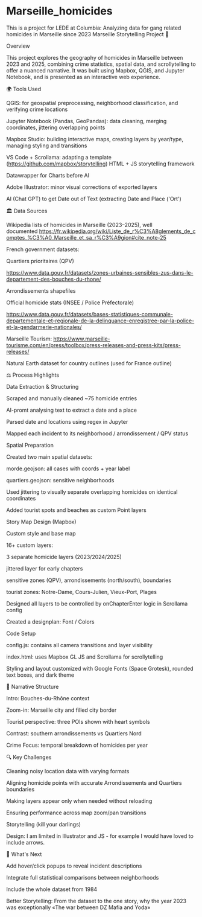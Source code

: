 # Marseille_homicides
This is a project for LEDE at Columbia: Analyzing data for gang related homicides in Marseille since 2023
Marseille Storytelling Project 🌇

Overview

This project explores the geography of homicides in Marseille between 2023 and 2025, combining crime statistics, spatial data, and scrollytelling to offer a nuanced narrative. It was built using Mapbox, QGIS, and Jupyter Notebook, and is presented as an interactive web experience.

🌍 Tools Used

QGIS: for geospatial preprocessing, neighborhood classification, and verifying crime locations

Jupyter Notebook (Pandas, GeoPandas): data cleaning, merging coordinates, jittering overlapping points

Mapbox Studio: building interactive maps, creating layers by year/type, managing styling and transitions

VS Code + Scrollama: adapting a template (https://github.com/mapbox/storytelling) HTML + JS storytelling framework

Datawrapper for Charts before AI

Adobe Illustrator: minor visual corrections of exported layers

AI (Chat GPT) to get Date out of Text (extracting Date and Place ('Ort')

🏛️ Data Sources

Wikipedia lists of homicides in Marseille (2023–2025), well documented https://fr.wikipedia.org/wiki/Liste_de_r%C3%A8glements_de_comptes_%C3%A0_Marseille_et_sa_r%C3%A9gion#cite_note-25

French government datasets:

Quartiers prioritaires (QPV)

https://www.data.gouv.fr/datasets/zones-urbaines-sensibles-zus-dans-le-departement-des-bouches-du-rhone/

Arrondissements shapefiles

Official homicide stats (INSEE / Police Préfectorale)

https://www.data.gouv.fr/datasets/bases-statistiques-communale-departementale-et-regionale-de-la-delinquance-enregistree-par-la-police-et-la-gendarmerie-nationales/

Marseille Tourism: https://www.marseille-tourisme.com/en/press/toolbox/press-releases-and-press-kits/press-releases/

Natural Earth dataset for country outlines (used for France outline)

⚖️ Process Highlights

Data Extraction & Structuring

Scraped and manually cleaned ~75 homicide entries

AI-promt analysing text to extract a date and a place

Parsed date and locations using regex in Jupyter

Mapped each incident to its neighborhood / arrondissement / QPV status

Spatial Preparation

Created two main spatial datasets:

morde.geojson: all cases with coords + year label

quartiers.geojson: sensitive neighborhoods

Used jittering to visually separate overlapping homicides on identical coordinates

Added tourist spots and beaches as custom Point layers

Story Map Design (Mapbox)

Custom style and base map

16+ custom layers:

3 separate homicide layers (2023/2024/2025)

jittered layer for early chapters

sensitive zones (QPV), arrondissements (north/south), boundaries

tourist zones: Notre-Dame, Cours-Julien, Vieux-Port, Plages

Designed all layers to be controlled by onChapterEnter logic in Scrollama config

Created a designplan: Font / Colors 

Code Setup

config.js: contains all camera transitions and layer visibility

index.html: uses Mapbox GL JS and Scrollama for scrollytelling

Styling and layout customized with Google Fonts (Space Grotesk), rounded text boxes, and dark theme

🎡 Narrative Structure

Intro: Bouches-du-Rhône context

Zoom-in: Marseille city and filled city border

Tourist perspective: three POIs shown with heart symbols

Contrast: southern arrondissements vs Quartiers Nord

Crime Focus: temporal breakdown of homicides per year

🔍 Key Challenges

Cleaning noisy location data with varying formats

Aligning homicide points with accurate Arrondissements and Quartiers boundaries

Making layers appear only when needed without reloading

Ensuring performance across map zoom/pan transitions

Storytelling (kill your darlings)

Design: I am limited in Illustrator and JS - for example I would have loved to include arrows.

🚀 What's Next

Add hover/click popups to reveal incident descriptions

Integrate full statistical comparisons between neighborhoods

Include the whole dataset from 1984

Better Storytelling: From the dataset to the one story, why the year 2023 was exceptionally «The war between DZ Mafia and Yoda»

